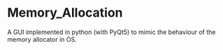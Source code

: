 # Memory_Allocation
A GUI implemented in python (with PyQt5) to mimic the behaviour of the memory allocator in OS.
